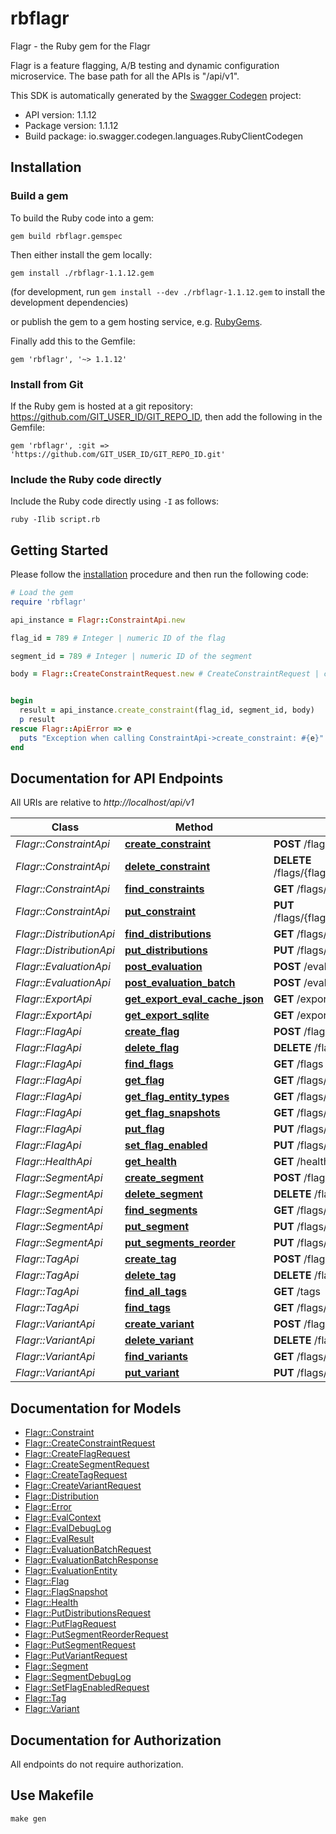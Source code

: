 # rbflagr

Flagr - the Ruby gem for the Flagr

Flagr is a feature flagging, A/B testing and dynamic configuration microservice. The base path for all the APIs is \"/api/v1\". 

This SDK is automatically generated by the [Swagger Codegen](https://github.com/swagger-api/swagger-codegen) project:

- API version: 1.1.12
- Package version: 1.1.12
- Build package: io.swagger.codegen.languages.RubyClientCodegen

## Installation

### Build a gem

To build the Ruby code into a gem:

```shell
gem build rbflagr.gemspec
```

Then either install the gem locally:

```shell
gem install ./rbflagr-1.1.12.gem
```
(for development, run `gem install --dev ./rbflagr-1.1.12.gem` to install the development dependencies)

or publish the gem to a gem hosting service, e.g. [RubyGems](https://rubygems.org/).

Finally add this to the Gemfile:

    gem 'rbflagr', '~> 1.1.12'

### Install from Git

If the Ruby gem is hosted at a git repository: https://github.com/GIT_USER_ID/GIT_REPO_ID, then add the following in the Gemfile:

    gem 'rbflagr', :git => 'https://github.com/GIT_USER_ID/GIT_REPO_ID.git'

### Include the Ruby code directly

Include the Ruby code directly using `-I` as follows:

```shell
ruby -Ilib script.rb
```

## Getting Started

Please follow the [installation](#installation) procedure and then run the following code:
```ruby
# Load the gem
require 'rbflagr'

api_instance = Flagr::ConstraintApi.new

flag_id = 789 # Integer | numeric ID of the flag

segment_id = 789 # Integer | numeric ID of the segment

body = Flagr::CreateConstraintRequest.new # CreateConstraintRequest | create a constraint


begin
  result = api_instance.create_constraint(flag_id, segment_id, body)
  p result
rescue Flagr::ApiError => e
  puts "Exception when calling ConstraintApi->create_constraint: #{e}"
end

```

## Documentation for API Endpoints

All URIs are relative to *http://localhost/api/v1*

Class | Method | HTTP request | Description
------------ | ------------- | ------------- | -------------
*Flagr::ConstraintApi* | [**create_constraint**](docs/ConstraintApi.md#create_constraint) | **POST** /flags/{flagID}/segments/{segmentID}/constraints | 
*Flagr::ConstraintApi* | [**delete_constraint**](docs/ConstraintApi.md#delete_constraint) | **DELETE** /flags/{flagID}/segments/{segmentID}/constraints/{constraintID} | 
*Flagr::ConstraintApi* | [**find_constraints**](docs/ConstraintApi.md#find_constraints) | **GET** /flags/{flagID}/segments/{segmentID}/constraints | 
*Flagr::ConstraintApi* | [**put_constraint**](docs/ConstraintApi.md#put_constraint) | **PUT** /flags/{flagID}/segments/{segmentID}/constraints/{constraintID} | 
*Flagr::DistributionApi* | [**find_distributions**](docs/DistributionApi.md#find_distributions) | **GET** /flags/{flagID}/segments/{segmentID}/distributions | 
*Flagr::DistributionApi* | [**put_distributions**](docs/DistributionApi.md#put_distributions) | **PUT** /flags/{flagID}/segments/{segmentID}/distributions | 
*Flagr::EvaluationApi* | [**post_evaluation**](docs/EvaluationApi.md#post_evaluation) | **POST** /evaluation | 
*Flagr::EvaluationApi* | [**post_evaluation_batch**](docs/EvaluationApi.md#post_evaluation_batch) | **POST** /evaluation/batch | 
*Flagr::ExportApi* | [**get_export_eval_cache_json**](docs/ExportApi.md#get_export_eval_cache_json) | **GET** /export/eval_cache/json | 
*Flagr::ExportApi* | [**get_export_sqlite**](docs/ExportApi.md#get_export_sqlite) | **GET** /export/sqlite | 
*Flagr::FlagApi* | [**create_flag**](docs/FlagApi.md#create_flag) | **POST** /flags | 
*Flagr::FlagApi* | [**delete_flag**](docs/FlagApi.md#delete_flag) | **DELETE** /flags/{flagID} | 
*Flagr::FlagApi* | [**find_flags**](docs/FlagApi.md#find_flags) | **GET** /flags | 
*Flagr::FlagApi* | [**get_flag**](docs/FlagApi.md#get_flag) | **GET** /flags/{flagID} | 
*Flagr::FlagApi* | [**get_flag_entity_types**](docs/FlagApi.md#get_flag_entity_types) | **GET** /flags/entity_types | 
*Flagr::FlagApi* | [**get_flag_snapshots**](docs/FlagApi.md#get_flag_snapshots) | **GET** /flags/{flagID}/snapshots | 
*Flagr::FlagApi* | [**put_flag**](docs/FlagApi.md#put_flag) | **PUT** /flags/{flagID} | 
*Flagr::FlagApi* | [**set_flag_enabled**](docs/FlagApi.md#set_flag_enabled) | **PUT** /flags/{flagID}/enabled | 
*Flagr::HealthApi* | [**get_health**](docs/HealthApi.md#get_health) | **GET** /health | 
*Flagr::SegmentApi* | [**create_segment**](docs/SegmentApi.md#create_segment) | **POST** /flags/{flagID}/segments | 
*Flagr::SegmentApi* | [**delete_segment**](docs/SegmentApi.md#delete_segment) | **DELETE** /flags/{flagID}/segments/{segmentID} | 
*Flagr::SegmentApi* | [**find_segments**](docs/SegmentApi.md#find_segments) | **GET** /flags/{flagID}/segments | 
*Flagr::SegmentApi* | [**put_segment**](docs/SegmentApi.md#put_segment) | **PUT** /flags/{flagID}/segments/{segmentID} | 
*Flagr::SegmentApi* | [**put_segments_reorder**](docs/SegmentApi.md#put_segments_reorder) | **PUT** /flags/{flagID}/segments/reorder | 
*Flagr::TagApi* | [**create_tag**](docs/TagApi.md#create_tag) | **POST** /flags/{flagID}/tags | 
*Flagr::TagApi* | [**delete_tag**](docs/TagApi.md#delete_tag) | **DELETE** /flags/{flagID}/tags/{tagID} | 
*Flagr::TagApi* | [**find_all_tags**](docs/TagApi.md#find_all_tags) | **GET** /tags | 
*Flagr::TagApi* | [**find_tags**](docs/TagApi.md#find_tags) | **GET** /flags/{flagID}/tags | 
*Flagr::VariantApi* | [**create_variant**](docs/VariantApi.md#create_variant) | **POST** /flags/{flagID}/variants | 
*Flagr::VariantApi* | [**delete_variant**](docs/VariantApi.md#delete_variant) | **DELETE** /flags/{flagID}/variants/{variantID} | 
*Flagr::VariantApi* | [**find_variants**](docs/VariantApi.md#find_variants) | **GET** /flags/{flagID}/variants | 
*Flagr::VariantApi* | [**put_variant**](docs/VariantApi.md#put_variant) | **PUT** /flags/{flagID}/variants/{variantID} | 


## Documentation for Models

 - [Flagr::Constraint](docs/Constraint.md)
 - [Flagr::CreateConstraintRequest](docs/CreateConstraintRequest.md)
 - [Flagr::CreateFlagRequest](docs/CreateFlagRequest.md)
 - [Flagr::CreateSegmentRequest](docs/CreateSegmentRequest.md)
 - [Flagr::CreateTagRequest](docs/CreateTagRequest.md)
 - [Flagr::CreateVariantRequest](docs/CreateVariantRequest.md)
 - [Flagr::Distribution](docs/Distribution.md)
 - [Flagr::Error](docs/Error.md)
 - [Flagr::EvalContext](docs/EvalContext.md)
 - [Flagr::EvalDebugLog](docs/EvalDebugLog.md)
 - [Flagr::EvalResult](docs/EvalResult.md)
 - [Flagr::EvaluationBatchRequest](docs/EvaluationBatchRequest.md)
 - [Flagr::EvaluationBatchResponse](docs/EvaluationBatchResponse.md)
 - [Flagr::EvaluationEntity](docs/EvaluationEntity.md)
 - [Flagr::Flag](docs/Flag.md)
 - [Flagr::FlagSnapshot](docs/FlagSnapshot.md)
 - [Flagr::Health](docs/Health.md)
 - [Flagr::PutDistributionsRequest](docs/PutDistributionsRequest.md)
 - [Flagr::PutFlagRequest](docs/PutFlagRequest.md)
 - [Flagr::PutSegmentReorderRequest](docs/PutSegmentReorderRequest.md)
 - [Flagr::PutSegmentRequest](docs/PutSegmentRequest.md)
 - [Flagr::PutVariantRequest](docs/PutVariantRequest.md)
 - [Flagr::Segment](docs/Segment.md)
 - [Flagr::SegmentDebugLog](docs/SegmentDebugLog.md)
 - [Flagr::SetFlagEnabledRequest](docs/SetFlagEnabledRequest.md)
 - [Flagr::Tag](docs/Tag.md)
 - [Flagr::Variant](docs/Variant.md)


## Documentation for Authorization

 All endpoints do not require authorization.


## Use Makefile
`make gen`

